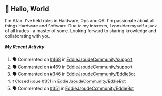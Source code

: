## :wave: Hello, World

I'm Allan. I've held roles in Hardware, Ops and QA. I'm passionate about all things Hardware and Software. Due to my interests, I consider myself a jack of all trades - a master of some. Looking forward to sharing knowledge and collaborating with you.

##### My Recent Activity
<!--START_SECTION:activity-->
1. 🗣 Commented on [#468](https://github.com/EddieJaoudeCommunity/support/issues/468) in [EddieJaoudeCommunity/support](https://github.com/EddieJaoudeCommunity/support)
2. 🗣 Commented on [#469](https://github.com/EddieJaoudeCommunity/support/issues/469) in [EddieJaoudeCommunity/support](https://github.com/EddieJaoudeCommunity/support)
3. 🗣 Commented on [#346](https://github.com/EddieJaoudeCommunity/EddieBot/issues/346) in [EddieJaoudeCommunity/EddieBot](https://github.com/EddieJaoudeCommunity/EddieBot)
4. ❗️ Closed issue [#351](https://github.com/EddieJaoudeCommunity/EddieBot/issues/351) in [EddieJaoudeCommunity/EddieBot](https://github.com/EddieJaoudeCommunity/EddieBot)
5. 🗣 Commented on [#351](https://github.com/EddieJaoudeCommunity/EddieBot/issues/351) in [EddieJaoudeCommunity/EddieBot](https://github.com/EddieJaoudeCommunity/EddieBot)
<!--END_SECTION:activity-->

<!--
**AllanRegush/AllanRegush** is a ✨ _special_ ✨ repository because its `README.md` (this file) appears on your GitHub profile.

Here are some ideas to get you started:

- 🔭 I’m currently working on ...
- 🌱 I’m currently learning ...
- 👯 I’m looking to collaborate on ...
- 🤔 I’m looking for help with ...
- 💬 Ask me about ...
- 📫 How to reach me: ...
- 😄 Pronouns: ...
- ⚡ Fun fact: ...
-->
